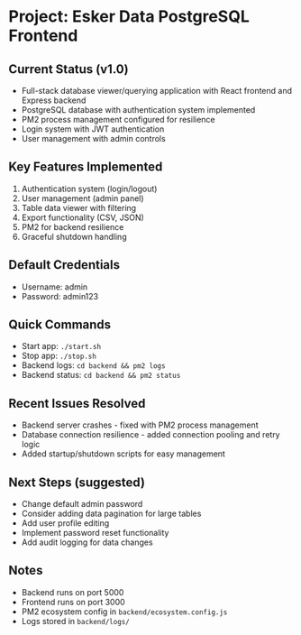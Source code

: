 # Project: Esker Data PostgreSQL Frontend

## Current Status (v1.0)
- Full-stack database viewer/querying application with React frontend and Express backend
- PostgreSQL database with authentication system implemented
- PM2 process management configured for resilience
- Login system with JWT authentication
- User management with admin controls

## Key Features Implemented
1. Authentication system (login/logout)
2. User management (admin panel)
3. Table data viewer with filtering
4. Export functionality (CSV, JSON)
5. PM2 for backend resilience
6. Graceful shutdown handling

## Default Credentials
- Username: admin
- Password: admin123

## Quick Commands
- Start app: `./start.sh`
- Stop app: `./stop.sh`
- Backend logs: `cd backend && pm2 logs`
- Backend status: `cd backend && pm2 status`

## Recent Issues Resolved
- Backend server crashes - fixed with PM2 process management
- Database connection resilience - added connection pooling and retry logic
- Added startup/shutdown scripts for easy management

## Next Steps (suggested)
- Change default admin password
- Consider adding data pagination for large tables
- Add user profile editing
- Implement password reset functionality
- Add audit logging for data changes

## Notes
- Backend runs on port 5000
- Frontend runs on port 3000
- PM2 ecosystem config in `backend/ecosystem.config.js`
- Logs stored in `backend/logs/`
